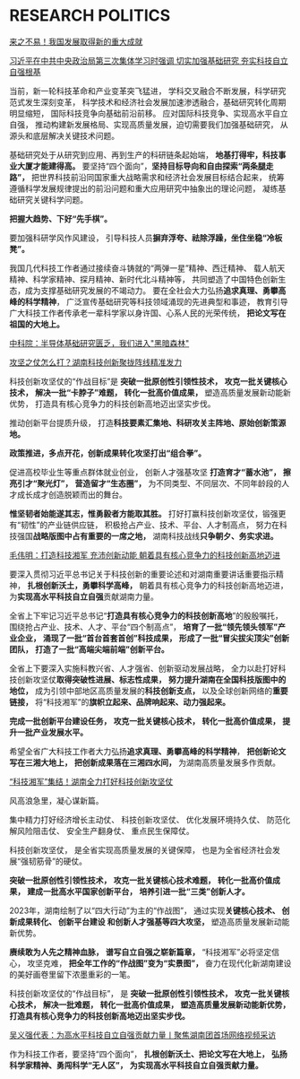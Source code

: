 # RESEARCH POLITICS

[来之不易！我国发展取得新的重大成就](http://www.qstheory.cn/laigao/ycjx/2023-02/22/c_1129387701.htm)

[习近平在中共中央政治局第三次集体学习时强调 切实加强基础研究 夯实科技自立自强根基](http://www.news.cn/politics/leaders/2023-02/22/c_1129386597.htm)

当前，新一轮科技革命和产业变革突飞猛进，
学科交叉融合不断发展，科学研究范式发生深刻变革，
科学技术和经济社会发展加速渗透融合，基础研究转化周期明显缩短，
国际科技竞争向基础前沿前移。
应对国际科技竞争、实现高水平自立自强，
推动构建新发展格局、实现高质量发展，迫切需要我们加强基础研究，
从源头和底层解决关键技术问题。

基础研究处于从研究到应用、再到生产的科研链条起始端，
**地基打得牢，科技事业大厦才能建得高。**
要坚持“四个面向”，**坚持目标导向和自由探索“两条腿走路”，**
把世界科技前沿同国家重大战略需求和经济社会发展目标结合起来，
统筹遵循科学发展规律提出的前沿问题和重大应用研究中抽象出的理论问题，
凝练基础研究关键科学问题。

**把握大趋势、下好“先手棋”。**

要加强科研学风作风建设，
引导科技人员**摒弃浮夸、祛除浮躁，坐住坐稳“冷板凳”。**

我国几代科技工作者通过接续奋斗铸就的“两弹一星”精神、西迁精神、
载人航天精神、科学家精神、探月精神、新时代北斗精神等，
共同塑造了中国特色创新生态，成为支撑基础研究发展的不竭动力。
要在全社会大力弘扬**追求真理、勇攀高峰的科学精神**，
广泛宣传基础研究等科技领域涌现的先进典型和事迹，
教育引导广大科技工作者传承老一辈科学家以身许国、心系人民的光荣传统，
**把论文写在祖国的大地上。**

[中科院：半导体基础研究匮乏，我们进入"黑暗森林"](http://www.icsmart.cn/60012/)

[攻坚之仗怎么打？湖南科技创新聚拢阵线精准发力](https://www.hunan.gov.cn/hnszf/hnyw/bmdt/202302/t20230222_29254000.html)

科技创新攻坚仗的“作战目标”是
**突破一批原创性引领性技术，**
**攻克一批关键核心技术，**
**解决一批“卡脖子”难题，**
**转化一批高价值成果，**
塑造高质量发展新动能新优势，
打造具有核心竞争力的科技创新高地迈出坚实步伐。

推动创新平台提质升级，
打造**科技要素汇集地、科研攻关主阵地、原始创新策源地。**

**政策推进，多点开花，创新成果转化攻坚打出“组合拳”。**

促进高校毕业生等重点群体就业创业，
创新人才强基攻坚
**打造育才“蓄水池”，**
**擦亮引才“聚光灯”，**
**营造留才“生态圈”，**
为不同类型、不同层次、不同年龄段的人才成长成才创造脱颖而出的舞台。

**惟坚韧者始能遂其志，惟勇毅者方能取其胜。**
打好打赢科技创新攻坚仗，锻强更有“韧性”的产业链供应链，
积极抢占产业、技术、平台、人才制高点，
努力在科技强国**战略版图中占有重要的一席之地，**
湖南科技战线**只争朝夕、务实求进。**

[毛伟明：打造科技湘军 充沛创新动能 朝着具有核心竞争力的科技创新高地迈进](https://www.hunan.gov.cn/hnszf/szf/zfld/mwm/mwmhd/202302/t20230224_29256497.html)

要深入贯彻习近平总书记关于科技创新的重要论述和对湖南重要讲话重要指示精神，
**扎根创新沃土，勇攀科学高峰，**
朝着具有核心竞争力的科技创新高地迈进，
为**实现高水平科技自立自强**贡献湖南力量。

全省上下牢记习近平总书记“**打造具有核心竞争力的科技创新高地**”的殷殷嘱托，
围绕抢占产业、技术、人才、平台“四个制高点”，
**培育了一批“领先领头领军”产业企业，**
**涌现了一批“首台首套首创”科技成果，**
**形成了一批“冒尖拔尖顶尖”创新团队，**
**打造了一批“高端尖端前端”创新平台。**

全省上下要深入实施科教兴省、人才强省、创新驱动发展战略，
全力以赴打好科技创新攻坚仗**取得突破性进展、标志性成果，**
**努力提升湖南在全国科技版图中的地位，**
成为引领中部地区高质量发展的**科技创新支点，**
以及全球创新网络的**重要链接，**
将“科技湘军”的**旗帜立起来、品牌响起来、动力强起来。**

**完成一批创新平台建设任务，**
**攻克一批关键核心技术，**
**转化一批高价值成果，**
**提升一批产业发展水平。**

希望全省广大科技工作者大力弘扬**追求真理、勇攀高峰的科学精神**，
**把创新论文写在三湘大地上，**
**把创新成果落在三湘四水间，**
为湖南高质量发展多作贡献。

[“科技湘军”集结！湖南全力打好科技创新攻坚仗](http://kjt.hunan.gov.cn/kjt/xxgk/gzdt/mtgz/202303/t20230308_29267480.html)

风高浪急里，凝心谋新篇。

集中精力打好经济增长主动仗、
科技创新攻坚仗、
优化发展环境持久仗、
防范化解风险阻击仗、
安全生产翻身仗、
重点民生保障仗。

科技创新攻坚仗，
是全省实现高质量发展的关键保障，
也是为全省经济社会发展“强韧筋骨”的硬仗。

**突破一批原创性引领性技术，**
**攻克一批关键核心技术难题，**
**转化一批高价值成果，**
**建成一批高水平国家创新平台，**
**培养引进一批“三类”创新人才。**

2023年，湖南绘制了以“四大行动”为主的“作战图”，
通过实现**关键核心技术、
创新成果转化、
创新平台建设
和创新人才强基等四大攻坚，**
塑造高质量发展新动能新优势。

**赓续敢为人先之精神血脉，**
**谱写自立自强之崭新篇章，**
“科技湘军”必将坚定信心，
攻坚克难，
**把全年工作的“作战图”变为“实景图”，**
奋力在现代化新湖南建设的美好画卷里留下浓墨重彩的一笔。

科技创新攻坚仗的“作战目标”，
是
**突破一批原创性引领性技术，**
**攻克一批关键核心技术，**
**解决一批难题，**
**转化一批高价值成果，**
**塑造高质量发展新动能新优势，**
**打造具有核心竞争力的科技创新高地迈出坚实步伐。**

[吴义强代表：为高水平科技自立自强贡献力量丨聚焦湖南团首场网络视频采访](https://www.yoojia.com/article/9025754874827611348.html)

作为科技工作者，要坚持“四个面向”，
**扎根创新沃土、把论文写在大地上，**
**弘扬科学家精神、勇闯科学“无人区”，**
**为实现高水平科技自立自强贡献力量。**

